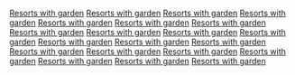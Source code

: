 <a href="https://maps.google.co.za/url?q=https://sunvilla.in">Resorts with garden</a>
<a href="https://images.google.hn/url?q=https://sunvilla.in">Resorts with garden</a>
<a href="https://images.google.cm/url?q=https://sunvilla.in/">Resorts with garden</a>
<a href="https://images.google.ci/url?q=https://sunvilla.in">Resorts with garden</a>
<a href="https://maps.google.ci/url?q=https://sunvilla.in">Resorts with garden</a>
<a href="https://images.google.com.cu/url?q=https://sunvilla.in">Resorts with garden</a>
<a href="https://maps.google.com.cu/url?q=https://sunvilla.in">Resorts with garden</a>
<a href="https://maps.google.ro/url?q=https://sunvilla.in/">Resorts with garden</a>
<a href="https://images.google.co.ma/url?q=https://sunvilla.in">Resorts with garden</a>
<a href="https://images.google.com.ph/url?q=https://sunvilla.in/">Resorts with garden</a>
<a href="https://maps.google.com.ph/url?q=https://sunvilla.in/">Resorts with garden</a>
<a href="https://images.google.ml/url?q=https://sunvilla.in">Resorts with garden</a>
<a href="https://images.google.am/url?q=https://sunvilla.in">Resorts with garden</a>
<a href="https://images.google.az/url?q=https://sunvilla.in">Resorts with garden</a>
<a href="https://images.google.cm/url?q=https://sunvilla.in/">Resorts with garden</a>
<a href="https://images.google.ci/url?q=https://sunvilla.in">Resorts with garden</a>
<a href="https://maps.google.ci/url?q=https://sunvilla.in">Resorts with garden</a>
<a href="https://images.google.com.cu/url?q=https://sunvilla.in">Resorts with garden</a>
<a href="https://maps.google.com.cu/url?q=https://sunvilla.in">Resorts with garden</a>
<a href="https://maps.google.ro/url?q=https://sunvilla.in/">Resorts with garden</a>
<a href="https://images.google.co.ma/url?q=https://sunvilla.in">Resorts with garden</a>
